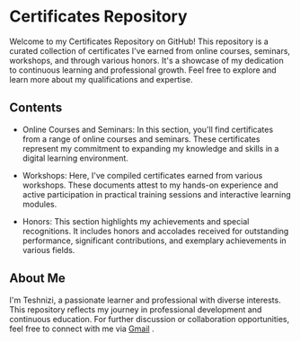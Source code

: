 # Certificates Repository
Welcome to my Certificates Repository on GitHub! This repository is a curated collection of certificates I've earned from online courses, seminars, workshops, and through various honors. It's a showcase of my dedication to continuous learning and professional growth. Feel free to explore and learn more about my qualifications and expertise.

## Contents
- Online Courses and Seminars: In this section, you'll find certificates from a range of online courses and seminars. These certificates represent my commitment to expanding my knowledge and skills in a digital learning environment.

- Workshops: Here, I've compiled certificates earned from various workshops. These documents attest to my hands-on experience and active participation in practical training sessions and interactive learning modules.

- Honors: This section highlights my achievements and special recognitions. It includes honors and accolades received for outstanding performance, significant contributions, and exemplary achievements in various fields.

## About Me
I'm Teshnizi, a passionate learner and professional with diverse interests. This repository reflects my journey in professional development and continuous education. For further discussion or collaboration opportunities, feel free to connect with me via [Gmail](Mohammadrezaahmaditeshnizi@gmail.com) .
